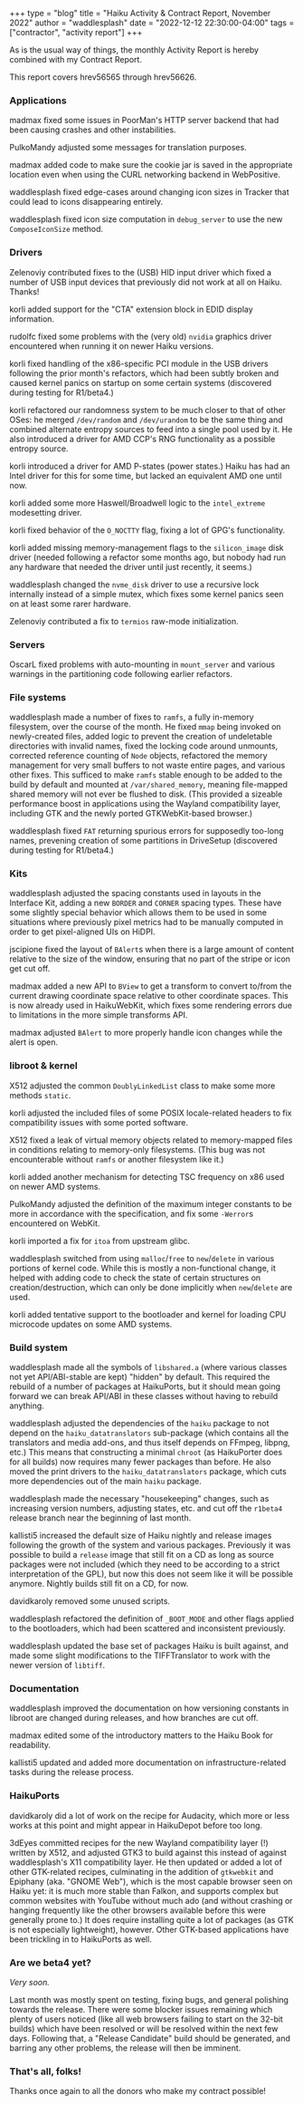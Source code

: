 +++
type = "blog"
title = "Haiku Activity & Contract Report, November 2022"
author = "waddlesplash"
date = "2022-12-12 22:30:00-04:00"
tags = ["contractor", "activity report"]
+++

As is the usual way of things, the monthly Activity Report is hereby combined with my Contract Report.

This report covers hrev56565 through hrev56626.

<!--more-->

### Applications

madmax fixed some issues in PoorMan's HTTP server backend that had been causing crashes and other instabilities.

PulkoMandy adjusted some messages for translation purposes.

madmax added code to make sure the cookie jar is saved in the appropriate location even when using the CURL networking backend in WebPositive.

waddlesplash fixed edge-cases around changing icon sizes in Tracker that could lead to icons disappearing entirely.

waddlesplash fixed icon size computation in `debug_server` to use the new `ComposeIconSize` method.

### Drivers

Zelenoviy contributed fixes to the (USB) HID input driver which fixed a number of USB input devices that previously did not work at all on Haiku. Thanks!

korli added support for the "CTA" extension block in EDID display information.

rudolfc fixed some problems with the (very old) `nvidia` graphics driver encountered when running it on newer Haiku versions.

korli fixed handling of the x86-specific PCI module in the USB drivers following the prior month's refactors, which had been subtly broken and caused kernel panics on startup on some certain systems (discovered during testing for R1/beta4.)

korli refactored our randomness system to be much closer to that of other OSes: he merged `/dev/random` and `/dev/urandom` to be the same thing and combined alternate entropy sources to feed into a single pool used by it. He also introduced a driver for AMD CCP's RNG functionality as a possible entropy source.

korli introduced a driver for AMD P-states (power states.) Haiku has had an Intel driver for this for some time, but lacked an equivalent AMD one until now.

korli added some more Haswell/Broadwell logic to the `intel_extreme` modesetting driver.

korli fixed behavior of the `O_NOCTTY` flag, fixing a lot of GPG's functionality.

korli added missing memory-management flags to the `silicon_image` disk driver (needed following a refactor some months ago, but nobody had run any hardware that needed the driver until just recently, it seems.)

waddlesplash changed the `nvme_disk` driver to use a recursive lock internally instead of a simple mutex, which fixes some kernel panics seen on at least some rarer hardware.

Zelenoviy contributed a fix to `termios` raw-mode initialization.

### Servers

OscarL fixed problems with auto-mounting in `mount_server` and various warnings in the partitioning code following earlier refactors.

### File systems

waddlesplash made a number of fixes to `ramfs`, a fully in-memory filesystem, over the course of the month. He fixed `mmap` being invoked on newly-created files, added logic to prevent the creation of undeletable directories with invalid names, fixed the locking code around unmounts, corrected reference counting of `Node` objects, refactored the memory management for very small buffers to not waste entire pages, and various other fixes. This sufficed to make `ramfs` stable enough to be added to the build by default and mounted at `/var/shared_memory`, meaning file-mapped shared memory will not ever be flushed to disk. (This provided a sizeable performance boost in applications using the Wayland compatibility layer, including GTK and the newly ported GTKWebKit-based browser.)

waddlesplash fixed `FAT` returning spurious errors for supposedly too-long names, prevening creation of some partitions in DriveSetup (discovered during testing for R1/beta4.)

### Kits

waddlesplash adjusted the spacing constants used in layouts in the Interface Kit, adding a new `BORDER` and `CORNER` spacing types. These have some slightly special behavior which allows them to be used in some situations where previously pixel metrics had to be manually computed in order to get pixel-aligned UIs on HiDPI.

jscipione fixed the layout of `BAlert`s when there is a large amount of content relative to the size of the window, ensuring that no part of the stripe or icon get cut off.

madmax added a new API to `BView` to get a transform to convert to/from the current drawing coordinate space relative to other coordinate spaces. This is now already used in HaikuWebKit, which fixes some rendering errors due to limitations in the more simple transforms API.

madmax adjusted `BAlert` to more properly handle icon changes while the alert is open.

### libroot & kernel

X512 adjusted the common `DoublyLinkedList` class to make some more methods `static`.

korli adjusted the included files of some POSIX locale-related headers to fix compatibility issues with some ported software.

X512 fixed a leak of virtual memory objects related to memory-mapped files in conditions relating to memory-only filesystems. (This bug was not encounterable without `ramfs` or another filesystem like it.)

korli added another mechanism for detecting TSC frequency on x86 used on newer AMD systems.

PulkoMandy adjusted the definition of the maximum integer constants to be more in accordance with the specification, and fix some `-Werror`s encountered on WebKit.

korli imported a fix for `itoa` from upstream glibc.

waddlesplash switched from using `malloc`/`free` to `new`/`delete` in various portions of kernel code. While this is mostly a non-functional change, it helped with adding code to check the state of certain structures on creation/destruction, which can only be done implicitly when `new`/`delete` are used.

korli added tentative support to the bootloader and kernel for loading CPU microcode updates on some AMD systems.

### Build system

waddlesplash made all the symbols of `libshared.a` (where various classes not yet API/ABI-stable are kept) "hidden" by default. This required the rebuild of a number of packages at HaikuPorts, but it should mean going forward we can break API/ABI in these classes without having to rebuild anything.

waddlesplash adjusted the dependencies of the `haiku` package to not depend on the `haiku_datatranslators` sub-package (which contains all the translators and media add-ons, and thus itself depends on FFmpeg, libpng, etc.) This means that constructing a minimal `chroot` (as HaikuPorter does for all builds) now requires many fewer packages than before. He also moved the print drivers to the `haiku_datatranslators` package, which cuts more dependencies out of the main `haiku` package.

waddlesplash made the necessary "housekeeping" changes, such as increasing version numbers, adjusting states, etc. and cut off the `r1beta4` release branch near the beginning of last month.

kallisti5 increased the default size of Haiku nightly and release images following the growth of the system and various packages. Previously it was possible to build a `release` image that still fit on a CD as long as source packages were not included (which they need to be according to a strict interpretation of the GPL), but now this does not seem like it will be possible anymore. Nightly builds still fit on a CD, for now.

davidkaroly removed some unused scripts.

waddlesplash refactored the definition of `_BOOT_MODE` and other flags applied to the bootloaders, which had been scattered and inconsistent previously.

waddlesplash updated the base set of packages Haiku is built against, and made some slight modifications to the TIFFTranslator to work with the newer version of `libtiff`.

### Documentation

waddlesplash improved the documentation on how versioning constants in libroot are changed during releases, and how branches are cut off.

madmax edited some of the introductory matters to the Haiku Book for readability.

kallisti5 updated and added more documentation on infrastructure-related tasks during the release process.

### HaikuPorts

davidkaroly did a lot of work on the recipe for Audacity, which more or less works at this point and might appear in HaikuDepot before too long.

3dEyes committed recipes for the new Wayland compatibility layer (!) written by X512, and adjusted GTK3 to build against this instead of against waddlesplash's X11 compatibility layer. He then updated or added a lot of other GTK-related recipes, culminating in the addition of `gtkwebkit` and Epiphany (aka. "GNOME Web"), which is the most capable browser seen on Haiku yet: it is much more stable than Falkon, and supports complex but common websites with YouTube without much ado (and without crashing or hanging frequently like the other browsers available before this were generally prone to.) It does require installing quite a lot of packages (as GTK is not especially lightweight), however. Other GTK-based applications have been trickling in to HaikuPorts as well.

### Are we beta4 yet?

*Very soon.*

Last month was mostly spent on testing, fixing bugs, and general polishing towards the release. There were some blocker issues remaining which plenty of users noticed (like all web browsers failing to start on the 32-bit builds) which have been resolved or will be resolved within the next few days. Following that, a "Release Candidate" build should be generated, and barring any other problems, the release will then be imminent.

### That's all, folks!

Thanks once again to all the donors who make my contract possible!
